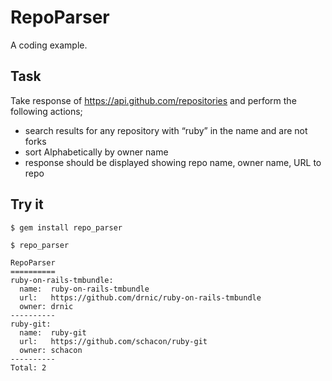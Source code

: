 # RepoParser

A coding example.

## Task

Take response of https://api.github.com/repositories and perform the following actions;

* search results for any repository with “ruby” in the name and are not forks
* sort Alphabetically by owner name
* response should be displayed showing repo name, owner name, URL to repo

## Try it

    $ gem install repo_parser

    $ repo_parser

    RepoParser
    ==========
    ruby-on-rails-tmbundle:
      name:  ruby-on-rails-tmbundle
      url:   https://github.com/drnic/ruby-on-rails-tmbundle
      owner: drnic
    ----------
    ruby-git:
      name:  ruby-git
      url:   https://github.com/schacon/ruby-git
      owner: schacon
    ----------
    Total: 2
